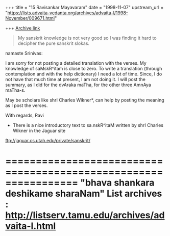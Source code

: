 +++
title = "15 Ravisankar Mayavaram"
date = "1998-11-07"
upstream_url = "https://lists.advaita-vedanta.org/archives/advaita-l/1998-November/009671.html"

+++
[Archive link](https://lists.advaita-vedanta.org/archives/advaita-l/1998-November/009671.html)

> My sanskrit knowledge is not very good
> so I was finding it hard to decipher
> the pure sanskrit slokas.
>

namaste Srinivas:

I am sorry for not posting a detailed translation with the
verses. My knowledge of saMskR^itam is close to zero. To write a
translation (through contemplation and with the help dictionary)
I need a lot of time. Since, I do not have that much time at
present, I am not doing it. I will post the summary, as I did for
the dvAraka maTha, for the other three AmnAya maTha-s.

May be scholars like shrI Charles Wikner*, can help by posting
the meaning as I post the verses.

With regards,
Ravi

* There is a nice introductory text to sa.nskR^itaM written by
shrI Charles Wikner in the Jaguar site

ftp://jaguar.cs.utah.edu/private/sanskrit/

================================================================
"bhava shankara deshikame sharaNam"
List archives : http://listserv.tamu.edu/archives/advaita-l.html
================================================================

